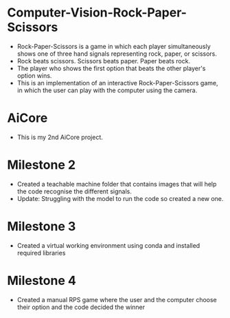 # Computer-Vision-Rock-Paper-Scissors

- Rock-Paper-Scissors is a game in which each player simultaneously shows one of three hand signals representing rock, paper, or scissors.
- Rock beats scissors. Scissors beats paper. Paper beats rock. 
- The player who shows the first option that beats the other player's option wins. 
- This is an implementation of an interactive Rock-Paper-Scissors game, in which the user can play with the computer using the camera.

# AiCore
- This is my 2nd AiCore project.

# Milestone 2

- Created a teachable machine folder that contains images that will help the code recognise the different signals.
- Update: Struggling with the model to run the code so created a new one.


# Milestone 3

- Created a virtual working environment using conda and installed required libraries

# Milestone 4

- Created a manual RPS game where the user and the computer choose their option and the code decided the winner